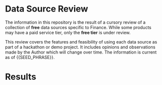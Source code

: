 # Data Source Review

The information in this repository is the result of a cursory review of a collection of **free** data sources specific to Finance. While some products may have a paid service tier, only the **free tier** is under review.

This review covers the features and feasibility of using each data source as part of a hackathon or demo project. It includes opinions and observations made by the Author which will change over time. The information is current as of {{SEED_PHRASE}}.

# Results
